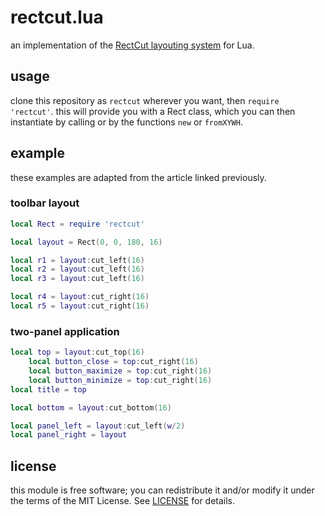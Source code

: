 # rectcut.lua

an implementation of the [RectCut layouting system](https://halt.software/p/rectcut-for-dead-simple-ui-layouts) for Lua.

## usage

clone this repository as `rectcut` wherever you want, then `require 'rectcut'`.
this will provide you with a Rect class, which you can then instantiate by calling or by the functions `new` or `fromXYWH`.

## example

these examples are adapted from the article linked previously.

### toolbar layout

```lua
local Rect = require 'rectcut'

local layout = Rect(0, 0, 180, 16)

local r1 = layout:cut_left(16)
local r2 = layout:cut_left(16)
local r3 = layout:cut_left(16)

local r4 = layout:cut_right(16)
local r5 = layout:cut_right(16)
```

### two-panel application

```lua
local top = layout:cut_top(16)
	local button_close = top:cut_right(16)
	local button_maximize = top:cut_right(16)
	local button_minimize = top:cut_right(16)
local title = top

local bottom = layout:cut_bottom(16)

local panel_left = layout:cut_left(w/2)
local panel_right = layout
```

## license

this module is free software; you can redistribute it and/or modify it under the terms of the MIT License. See [LICENSE](./LICENSE) for details.
